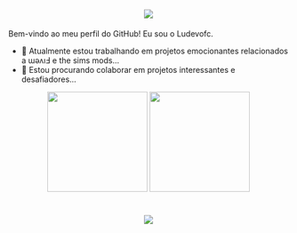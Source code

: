 <h1 align="center">
    <img src="https://readme-typing-svg.herokuapp.com/?lines=Olá+👋;Me+chamo+Luke+Dev;Tenho+20+anos...;Muito+prazer!&center=true&size=25">
    </a>
</h1>

Bem-vindo ao meu perfil do GitHub! Eu sou o Ludevofc.

- 🔭 Atualmente estou trabalhando em projetos emocionantes relacionados a ɯǝʌıℲ e the sims mods...
- 👯 Estou procurando colaborar em projetos interessantes e desafiadores...
  
<div align="center">
  <a href="https://github.com/Ludevofc"></a>
  <img height="180em" src="https://github-readme-stats.vercel.app/api?username=Ludevofc&show_icons=true&theme=dracula&include_all_commits=true&count_private=true"/>
  <img height="180em" src="https://github-readme-stats.vercel.app/api/top-langs/?username=Ludevofc&layout=compact&theme=dracula"/>
</div>

##

<h1 align="center">
    <img src="https://readme-typing-svg.herokuapp.com/?lines=Nos+vemos+em+breve&center=true&size=25">
    </a>
</h1>


